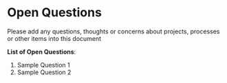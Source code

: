 # Open Questions

Please add any questions, thoughts or concerns about projects, processes or other items into this document

**List of Open Questions**:

1. Sample Question 1
1. Sample Question 2
